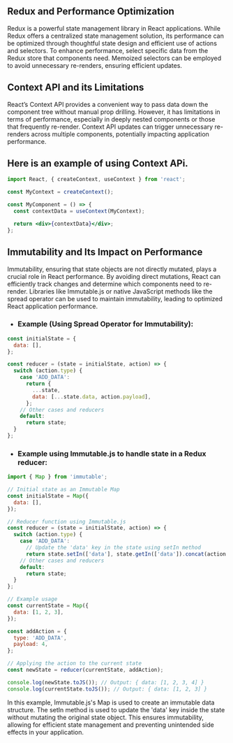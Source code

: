 ## Redux and Performance Optimization
Redux is a powerful state management library in React applications. While Redux offers a centralized state management solution, its performance can be optimized through thoughtful state design and efficient use of actions and selectors. To enhance performance, select specific data from the Redux store that components need. Memoized selectors can be employed to avoid unnecessary re-renders, ensuring efficient updates.

## Context API and its Limitations
React’s Context API provides a convenient way to pass data down the component tree without manual prop drilling. However, it has limitations in terms of performance, especially in deeply nested components or those that frequently re-render. Context API updates can trigger unnecessary re-renders across multiple components, potentially impacting application performance.

## Here is an example of using Context APi.

``` jsx
import React, { createContext, useContext } from 'react';

const MyContext = createContext();

const MyComponent = () => {
  const contextData = useContext(MyContext);

  return <div>{contextData}</div>;
};
```

## Immutability and Its Impact on Performance

Immutability, ensuring that state objects are not directly mutated, plays a crucial role in React performance. By avoiding direct mutations, React can efficiently track changes and determine which components need to re-render. Libraries like Immutable.js or native JavaScript methods like the spread operator can be used to maintain immutability, leading to optimized React application performance.

- ### Example (Using Spread Operator for Immutability):

```js
const initialState = {
  data: [],
};

const reducer = (state = initialState, action) => {
  switch (action.type) {
    case 'ADD_DATA':
      return {
        ...state,
        data: [...state.data, action.payload],
      };
    // Other cases and reducers
    default:
      return state;
  }
};
```


- ### Example using Immutable.js to handle state in a Redux reducer:
```js
import { Map } from 'immutable';

// Initial state as an Immutable Map
const initialState = Map({
  data: [],
});

// Reducer function using Immutable.js
const reducer = (state = initialState, action) => {
  switch (action.type) {
    case 'ADD_DATA':
      // Update the 'data' key in the state using setIn method
      return state.setIn(['data'], state.getIn(['data']).concat(action.payload));
    // Other cases and reducers
    default:
      return state;
  }
};

// Example usage
const currentState = Map({
  data: [1, 2, 3],
});

const addAction = {
  type: 'ADD_DATA',
  payload: 4,
};

// Applying the action to the current state
const newState = reducer(currentState, addAction);

console.log(newState.toJS()); // Output: { data: [1, 2, 3, 4] }
console.log(currentState.toJS()); // Output: { data: [1, 2, 3] }
```

In this example, Immutable.js's Map is used to create an immutable data structure. The setIn method is used to update the 'data' key inside the state without mutating the original state object. This ensures immutability, allowing for efficient state management and preventing unintended side effects in your application.


